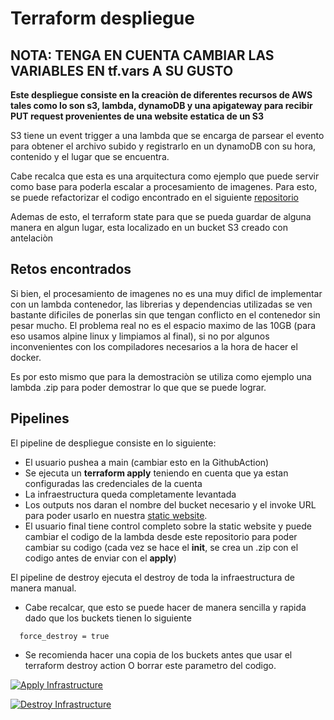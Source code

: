 # Terraform despliegue

## NOTA: TENGA EN CUENTA CAMBIAR LAS VARIABLES EN tf.vars A SU GUSTO 

**Este despliegue consiste en la creaciòn de diferentes recursos de AWS tales como lo son s3, lambda, dynamoDB y una apigateway para recibir PUT request provenientes de una website estatica de un S3**

S3 tiene un event trigger a una lambda que se encarga de parsear el evento para obtener el archivo subido y registrarlo en un dynamoDB con su hora, contenido y el lugar que se encuentra.

Cabe recalca que esta es una arquitectura como ejemplo que puede servir como base para poderla escalar a procesamiento de imagenes. Para esto, se puede refactorizar el codigo encontrado en el siguiente [repositorio](https://github.com/slmnmn/Yolov8_plus_PaddleOCR_plate_recognition)

Ademas de esto, el terraform state para que se pueda guardar de alguna manera en algun lugar, esta localizado en un bucket S3 creado con antelaciòn

## Retos encontrados

Si bien, el procesamiento de imagenes no es una muy dificl de implementar con un lambda contenedor, las librerias y dependencias utilizadas se ven bastante dificiles de ponerlas sin que tengan conflicto en el contenedor sin pesar mucho. El problema real no es el espacio maximo de las 10GB (para eso usamos alpine linux y limpiamos al final), si no por algunos inconvenientes con los compiladores necesarios a la hora de hacer el docker.

Es por esto mismo que para la demostraciòn se utiliza como ejemplo una lambda .zip para poder demostrar lo que que se puede lograr.

## Pipelines

El pipeline de despliegue consiste en lo siguiente:

* El usuario pushea a main (cambiar esto en la GithubAction)
* Se ejecuta un **terraform apply** teniendo en cuenta que ya estan configuradas las credenciales de la cuenta 
* La infraestructura queda completamente levantada
* Los outputs nos daran el nombre del bucket necesario y el invoke URL para poder usarlo en nuestra [static website](https://github.com/slmnmn/staticwebsite-to-upload-to-s3).
* El usuario final tiene control completo sobre la static website y puede cambiar el codigo de la lambda desde este repositorio para poder cambiar su codigo (cada vez se hace el **init**, se crea un .zip con el codigo antes de enviar con el **apply**)

El pipeline de destroy ejecuta el destroy de toda la infraestructura de manera manual.

* Cabe recalcar, que esto se puede hacer de manera sencilla y rapida dado que los buckets tienen lo siguiente
```
  force_destroy = true 
```
* Se recomienda hacer una copia de los buckets antes que usar el terraform destroy action O borrar este parametro del codigo.

[![Apply Infrastructure](https://github.com/slmnmn/aws_terraform_infra_project/actions/workflows/terraform_apply_infra_lambda.yml/badge.svg)](https://github.com/slmnmn/aws_terraform_infra_project/actions/workflows/terraform_apply_infra_lambda.yml)

[![Destroy Infrastructure](https://github.com/slmnmn/aws_terraform_infra_project/actions/workflows/terraform_destroy_infra_lambda.yml/badge.svg)](https://github.com/slmnmn/aws_terraform_infra_project/actions/workflows/terraform_destroy_infra_lambda.yml)